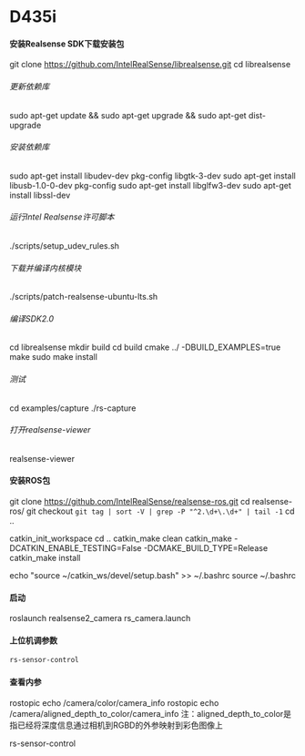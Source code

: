 # D435i

#### 安装Realsense SDK下载安装包

git clone https://github.com/IntelRealSense/librealsense.git
cd librealsense

###### 更新依赖库
sudo apt-get update && sudo apt-get upgrade && sudo apt-get dist-upgrade

###### 安装依赖库
sudo apt-get install libudev-dev pkg-config libgtk-3-dev
sudo apt-get install libusb-1.0-0-dev pkg-config
sudo apt-get install libglfw3-dev
sudo apt-get install libssl-dev

###### 运行Intel Realsense许可脚本
./scripts/setup_udev_rules.sh

###### 下载并编译内核模块
./scripts/patch-realsense-ubuntu-lts.sh

###### 编译SDK2.0
cd librealsense
mkdir build
cd build
cmake ../ -DBUILD_EXAMPLES=true
make
sudo make install

###### 测试
cd examples/capture
./rs-capture

###### 打开realsense-viewer
realsense-viewer

#### 安装ROS包

git clone https://github.com/IntelRealSense/realsense-ros.git
cd realsense-ros/
git checkout `git tag | sort -V | grep -P "^2.\d+\.\d+" | tail -1`
cd ..

catkin_init_workspace
cd ..
catkin_make clean
catkin_make -DCATKIN_ENABLE_TESTING=False -DCMAKE_BUILD_TYPE=Release
catkin_make install

echo "source ~/catkin_ws/devel/setup.bash" >> ~/.bashrc
source ~/.bashrc

#### 启动

roslaunch realsense2_camera rs_camera.launch

#### 上位机调参数

```bash
rs-sensor-control
```

#### 查看内参

rostopic echo /camera/color/camera_info 
rostopic echo /camera/aligned_depth_to_color/camera_info
注：aligned_depth_to_color是指已经将深度信息通过相机到RGBD的外参映射到彩色图像上

rs-sensor-control

